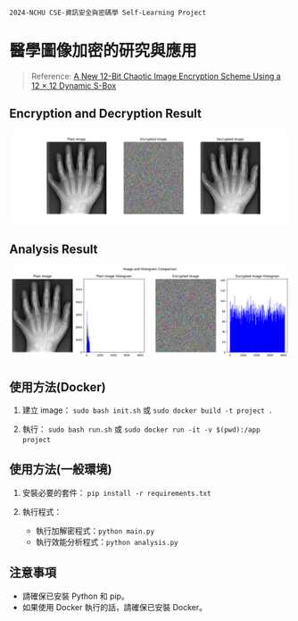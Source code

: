`2024-NCHU CSE-資訊安全與密碼學 Self-Learning Project`
# 醫學圖像加密的研究與應用
> Reference:  [A New 12-Bit Chaotic Image Encryption Scheme Using a 12 × 12 Dynamic S-Box](https://ieeexplore.ieee.org/document/10460526)

## Encryption and Decryption Result
![image](./result/result.png)

## Analysis Result
![image](./result/analysis.png)

## 使用方法(Docker)
1. 建立 image：
    `sudo bash init.sh` 或 `sudo docker build -t project .`

2. 執行：
    `sudo bash run.sh` 或 `sudo docker run -it -v $(pwd):/app project`

## 使用方法(一般環境)
1. 安裝必要的套件：
    `pip install -r requirements.txt`

2. 執行程式：
    * 執行加解密程式：`python main.py`
    * 執行效能分析程式：`python analysis.py`

## 注意事項
- 請確保已安裝 Python 和 pip。
- 如果使用 Docker 執行的話，請確保已安裝 Docker。
